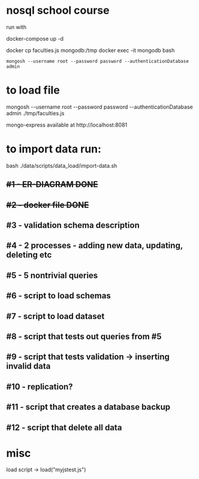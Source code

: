 # nosql school course

run with

docker-compose up -d

docker cp faculties.js mongodb:/tmp
docker exec -it mongodb bash

    mongosh --username root --password password --authenticationDatabase admin

# to load file

mongosh --username root --password password --authenticationDatabase admin ./tmp/faculties.js

mongo-express available at http://localhost:8081

# to import data run:

bash ./data/scripts/data_load/import-data.sh

## ~~#1 - ER-DIAGRAM DONE~~

## ~~#2 - docker file DONE~~

## #3 - validation schema description

## #4 - 2 processes - adding new data, updating, deleting etc

## #5 - 5 nontrivial queries

## #6 - script to load schemas

## #7 - script to load dataset

## #8 - script that tests out queries from #5

## #9 - script that tests validation -> inserting invalid data

## #10 - replication?

## #11 - script that creates a database backup

## #12 - script that delete all data

# misc

load script -> load("myjstest.js")
